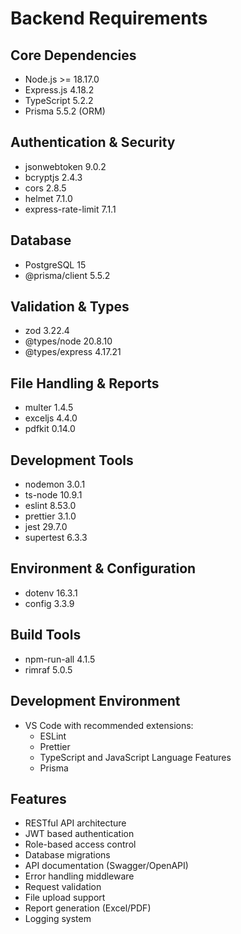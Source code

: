  # Backend Requirements

## Core Dependencies
- Node.js >= 18.17.0
- Express.js 4.18.2
- TypeScript 5.2.2
- Prisma 5.5.2 (ORM)

## Authentication & Security
- jsonwebtoken 9.0.2
- bcryptjs 2.4.3
- cors 2.8.5
- helmet 7.1.0
- express-rate-limit 7.1.1

## Database
- PostgreSQL 15
- @prisma/client 5.5.2

## Validation & Types
- zod 3.22.4
- @types/node 20.8.10
- @types/express 4.17.21

## File Handling & Reports
- multer 1.4.5
- exceljs 4.4.0
- pdfkit 0.14.0

## Development Tools
- nodemon 3.0.1
- ts-node 10.9.1
- eslint 8.53.0
- prettier 3.1.0
- jest 29.7.0
- supertest 6.3.3

## Environment & Configuration
- dotenv 16.3.1
- config 3.3.9

## Build Tools
- npm-run-all 4.1.5
- rimraf 5.0.5

## Development Environment
- VS Code with recommended extensions:
  - ESLint
  - Prettier
  - TypeScript and JavaScript Language Features
  - Prisma

## Features
- RESTful API architecture
- JWT based authentication
- Role-based access control
- Database migrations
- API documentation (Swagger/OpenAPI)
- Error handling middleware
- Request validation
- File upload support
- Report generation (Excel/PDF)
- Logging system
